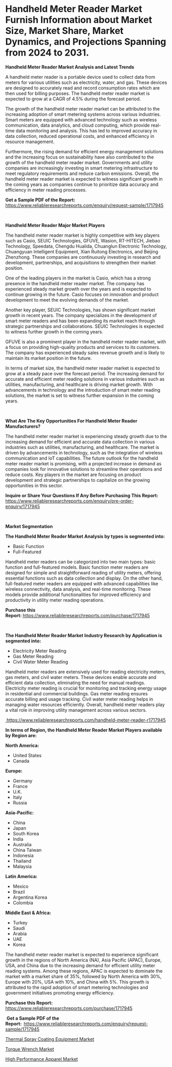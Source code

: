 <p><h1>Handheld Meter Reader Market Furnish Information about Market Size, Market Share, Market Dynamics, and Projections Spanning from 2024 to 2031.</h1></p><p><strong>Handheld Meter Reader Market Analysis and Latest Trends</strong></p>
<p><p>A handheld meter reader is a portable device used to collect data from meters for various utilities such as electricity, water, and gas. These devices are designed to accurately read and record consumption rates which are then used for billing purposes. The handheld meter reader market is expected to grow at a CAGR of 4.5% during the forecast period.</p><p>The growth of the handheld meter reader market can be attributed to the increasing adoption of smart metering systems across various industries. Smart meters are equipped with advanced technology such as wireless communication, data analytics, and cloud computing, which provide real-time data monitoring and analysis. This has led to improved accuracy in data collection, reduced operational costs, and enhanced efficiency in resource management.</p><p>Furthermore, the rising demand for efficient energy management solutions and the increasing focus on sustainability have also contributed to the growth of the handheld meter reader market. Governments and utility companies are increasingly investing in smart metering infrastructure to meet regulatory requirements and reduce carbon emissions. Overall, the handheld meter reader market is expected to witness significant growth in the coming years as companies continue to prioritize data accuracy and efficiency in meter reading processes.</p></p>
<p><strong>Get a Sample PDF of the Report:&nbsp;</strong> <a href="https://www.reliableresearchreports.com/enquiry/request-sample/1717945">https://www.reliableresearchreports.com/enquiry/request-sample/1717945</a></p>
<p>&nbsp;</p>
<p><strong>Handheld Meter Reader Major Market Players</strong></p>
<p><p>The handheld meter reader market is highly competitive with key players such as Casio, SEUIC Technologies, GFUVE, Wasion, RT-HITECH, Jiebao Technology, Speedata, Chengdu Hualida, Chuanglun Electronic Technology, Chuangyuan Intelligent Equipment, Xian Ruitong Electronics, and Beijing Zhenzhong. These companies are continuously investing in research and development, partnerships, and acquisitions to strengthen their market position.</p><p>One of the leading players in the market is Casio, which has a strong presence in the handheld meter reader market. The company has experienced steady market growth over the years and is expected to continue growing in the future. Casio focuses on innovation and product development to meet the evolving demands of the market.</p><p>Another key player, SEUIC Technologies, has shown significant market growth in recent years. The company specializes in the development of smart meter readers and has been expanding its market reach through strategic partnerships and collaborations. SEUIC Technologies is expected to witness further growth in the coming years.</p><p>GFUVE is also a prominent player in the handheld meter reader market, with a focus on providing high-quality products and services to its customers. The company has experienced steady sales revenue growth and is likely to maintain its market position in the future.</p><p>In terms of market size, the handheld meter reader market is expected to grow at a steady pace over the forecast period. The increasing demand for accurate and efficient meter reading solutions in various industries such as utilities, manufacturing, and healthcare is driving market growth. With advancements in technology and the introduction of smart meter reading solutions, the market is set to witness further expansion in the coming years.</p></p>
<p>&nbsp;</p>
<p><strong>What Are The Key Opportunities For Handheld Meter Reader Manufacturers?</strong></p>
<p><p>The handheld meter reader market is experiencing steady growth due to the increasing demand for efficient and accurate data collection in various industries such as utilities, manufacturing, and healthcare. The market is driven by advancements in technology, such as the integration of wireless communication and IoT capabilities. The future outlook for the handheld meter reader market is promising, with a projected increase in demand as companies look for innovative solutions to streamline their operations and reduce costs. Key players in the market are focusing on product development and strategic partnerships to capitalize on the growing opportunities in this sector.</p></p>
<p><strong>Inquire or Share Your Questions If Any Before Purchasing This Report:</strong> <a href="https://www.reliableresearchreports.com/enquiry/pre-order-enquiry/1717945">https://www.reliableresearchreports.com/enquiry/pre-order-enquiry/1717945</a></p>
<p>&nbsp;</p>
<p><strong>Market Segmentation</strong></p>
<p><strong>The Handheld Meter Reader Market Analysis by types is segmented into:</strong></p>
<p><ul><li>Basic Function</li><li>Full-Featured</li></ul></p>
<p><p>Handheld meter readers can be categorized into two main types: basic function and full-featured models. Basic function meter readers are designed for simple and straightforward reading of utility meters, offering essential functions such as data collection and display. On the other hand, full-featured meter readers are equipped with advanced capabilities like wireless connectivity, data analysis, and real-time monitoring. These models provide additional functionalities for improved efficiency and productivity in utility meter reading operations.</p></p>
<p><strong>Purchase this Report:&nbsp;</strong><a href="https://www.reliableresearchreports.com/purchase/1717945">https://www.reliableresearchreports.com/purchase/1717945</a></p>
<p>&nbsp;</p>
<p><strong>The Handheld Meter Reader Market Industry Research by Application is segmented into:</strong></p>
<p><ul><li>Electricity Meter Reading</li><li>Gas Meter Reading</li><li>Civil Water Meter Reading</li></ul></p>
<p><p>Handheld meter readers are extensively used for reading electricity meters, gas meters, and civil water meters. These devices enable accurate and efficient data collection, eliminating the need for manual readings. Electricity meter reading is crucial for monitoring and tracking energy usage in residential and commercial buildings. Gas meter reading ensures accurate billing and usage tracking. Civil water meter reading helps in managing water resources efficiently. Overall, handheld meter readers play a vital role in improving utility management across various sectors.</p></p>
<p><a href="https://www.reliableresearchreports.com/handheld-meter-reader-r1717945">&nbsp;https://www.reliableresearchreports.com/handheld-meter-reader-r1717945</a></p>
<p><strong>In terms of Region, the Handheld Meter Reader Market Players available by Region are:</strong></p>
<p>
    <p> <strong> North America: </strong>
        <ul>
            <li>United States</li>
            <li>Canada</li>
        </ul>
        </p> 
    <p> <strong> Europe: </strong>
        <ul>
            <li>Germany</li>
            <li>France</li>
            <li>U.K.</li>
            <li>Italy</li>
            <li>Russia</li>
        </ul>
        </p> 
    <p> <strong> Asia-Pacific: </strong>
        <ul>
            <li>China</li>
            <li>Japan</li>
            <li>South Korea</li>
            <li>India</li>
            <li>Australia</li>
            <li>China Taiwan</li>
            <li>Indonesia</li>
            <li>Thailand</li>
            <li>Malaysia</li>
        </ul>
        </p> 
    <p> <strong> Latin America: </strong>
        <ul>
            <li>Mexico</li>
            <li>Brazil</li>
            <li>Argentina Korea</li>
            <li>Colombia</li>
        </ul>
        </p> 
    <p> <strong> Middle East & Africa: </strong>
        <ul>
            <li>Turkey</li>
            <li>Saudi</li>
            <li>Arabia</li>
            <li>UAE</li>
            <li>Korea</li>
        </ul>
    </p>
    </p>
<p><p>The handheld meter reader market is expected to experience significant growth in the regions of North America (NA), Asia Pacific (APAC), Europe, USA, and China due to the increasing demand for efficient utility meter reading systems. Among these regions, APAC is expected to dominate the market with a market share of 35%, followed by North America with 30%, Europe with 20%, USA with 10%, and China with 5%. This growth is attributed to the rapid adoption of smart metering technologies and government initiatives promoting energy efficiency.</p></p>
<p><strong>Purchase this Report: </strong><a href="https://www.reliableresearchreports.com/purchase/1717945">https://www.reliableresearchreports.com/purchase/1717945</a></p>
<p>&nbsp;<strong>Get a Sample PDF of the Report:&nbsp;&nbsp;</strong><a href="https://www.reliableresearchreports.com/enquiry/request-sample/1717945">https://www.reliableresearchreports.com/enquiry/request-sample/1717945</a></p>
<p><strong></strong></p>
<p><p><a href="https://www.linkedin.com/pulse/thermal-spray-coating-equipment-market-comprehensive-wskre?trackingId=FecUroiMK1rdCqHM7l7wUQ%3D%3D">Thermal Spray Coating Equipment Market</a></p><p><a href="https://www.linkedin.com/pulse/torque-wrench-market-insights-cagr-trends-growth-strategies-magnoir-w7gye?trackingId=pb0EFm3tDfcODFUdymr7AQ%3D%3D">Torque Wrench Market</a></p><p><a href="https://www.linkedin.com/pulse/high-performance-apparel-market-size-trends-complete-industry-n0khe?trackingId=zsGsXnTs3wSAf8ZwmfxeZA%3D%3D">High Performance Apparel Market</a></p></p>